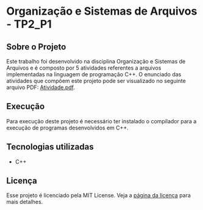 # Organização e Sistemas de Arquivos - TP2_P1

## Sobre o Projeto

Este trabalho foi desenvolvido na disciplina Organização e Sistemas de Arquivos e é composto por 5 atividades referentes a arquivos implementadas na linguagem de programação C++. O enunciado das atividades que compõem este projeto pode ser visualizado no seguinte arquivo PDF: [Atividade.pdf](https://github.com/TalitaRod/OSA-TP2_P1/files/13932904/Atividade.pdf).

## Execução

Para execução deste projeto é necessário ter instalado o compilador para a execução de programas desenvolvidos em C++. 


## Tecnologias utilizadas 

<ul>
  <li>C++</li>
</ul>

## Licença 
Esse projeto é licenciado pela MIT License. Veja a <a href="https://opensource.org/license/mit/"> página da licença</a> para mais detalhes. 

